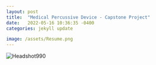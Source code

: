 ```yaml
---
layout: post
title:  "Medical Percussive Device - Capstone Project"
date:   2022-05-16 10:36:35 -0400
categories: jekyll update

image: /assets/Resume.png
---
```


![Headshot990](/assets/Medical_Percussive_Devic.png "I am open to all opportunities!")